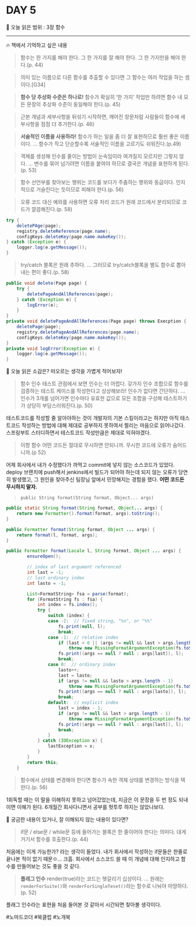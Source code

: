 # DAY 5

🚀 오늘 읽은 범위 : 3장 함수

---

<aside>
🔥 책에서 기억하고 싶은 내용

</aside>

> 함수는 한 가지를 해야 한다. 그 한 가지를 잘 해야 한다. 그 한 가지만을 해야 한다.(p. 44)

> 의미 있는 이름으로 다른 함수를 추출할 수 있다면 그 함수는 여러 작업을 하는 셈이다.[G34]

> **함수 당 추상화 수준은 하나로!**
> 함수가 확실히 ‘한 가지’ 작업만 하려면 함수 내 모든 문장의 추상화 수준이 동일해야 한다.(p. 45)

> 근본 개념과 세부사항을 뒤섞기 시작하면, 깨어진 창문처럼 사람들이 함수에 세부사항을 점점 더 추가한다.(p. 46)

> **서술적인 이름을 사용하라!**
> 함수가 하는 일을 좀 더 잘 표현하므로 훨씬 좋은 이름이다. ... 함수가 작고 단순할수록 서술적인 이름을 고르기도 쉬워진다.(p.49)

> 객체를 생성해 인수를 줄이는 방법이 눈속임이라 여겨질지 모르지만 그렇지 않다. ... 변수를 묶어 넘기려면 이름을 붙여야 하므로 결국은 개념을 표현하게 된다.(p. 53)

> 함수 선언부를 찾아보는 행위는 코드를 보다가 주춤하는 행위와 동급이다. 인지적으로 거슬린다는 듯이므로 피해야 한다.(p. 56)

> 오류 코드 대신 예외를 사용하면 오류 처리 코드가 원래 코드에서 분리되므로 코드가 깔끔해진다.(p. 58)

```java
try {
	deletePAge(page);
	registry.deleteReference(page.name);
	configKeys.deleteKey(page.name.makeKey());
} catch (Exception e) {
	logger.log(e.getMessage());
}
```

> try/catch 블록은 원래 추하다. ... 그러므로 try/catch블록을 별도 함수로 뽑아내는 편이 좋다.(p. 58)

```java
public void delete(Page page) {
    try {
        deletePageAndAllReferences(page);
    } catch (Exception e) {
        logError(e);
    }
}
private void deletePageAndAllReferences(Page page) throws Execption {
    deletePage(page);
    registry.deletePageAndAllReferences(page.name);
    configKeys.deleteKey(page.name.makeKey());
}
private void logError(Exception e) {
    logger.log(e.getMessage());
}
```

<aside>
🤔 오늘 읽은 소감은? 떠오르는 생각을 가볍게 적어보자!

</aside>

> 함수 인수
> 테스트 관점에서 보면 인수는 더 어렵다. 갖가지 인수 조합으로 함수를 검증하는 테스트 케이스를 작성한다고 상상해보라! 인수가 없다면 간단하다. ...
> 인수가 3개를 넘어가면 인수마다 유효한 값으로 모든 조합을 구성해 테스트하기가 상당히 부담스러워진다.(p. 50)

테스트코드를 작성할 줄 알아야하는 것이 개발자의 기본 스킬이라고는 하지만 아직 테스트코드 작성하는 방법에 대해 제대로 공부하지 못하여서 찔리는 마음으로 읽어나갔다. 스프링부트 스터디하면서 테스트코드 작성만큼은 제대로 익혀야겠다.

> 이항 함수
> 어떤 코드든 절대로 무시하면 안되니까. 무시한 코드에 오류가 숨어드니까.(p 52)

어제 회사에서 내가 수정했다가 까먹고 commit에 넣지 않는 소스코드가 있었다. deploy 브랜치에 push해서 jenkins에서 빌드가 되어야 하는데 되지 않는 오류가 당연히 발생했고, 그 원인을 찾아주신 팀장님 앞에서 민망해지는 경험을 했다. **어떤 코드든 무시하지 말자.**

> `public String format(String format, Object... args)`

```java
public static String format(String format, Object... args) {
    return new Formatter().format(format, args).toString();
}
```

```java
public Formatter format(String format, Object ... args) {
    return format(l, format, args);
}

public Formatter format(Locale l, String format, Object ... args) {
        ensureOpen();

        // index of last argument referenced
        int last = -1;
        // last ordinary index
        int lasto = -1;

        List<FormatString> fsa = parse(format);
        for (FormatString fs : fsa) {
            int index = fs.index();
            try {
                switch (index) {
                case -2:  // fixed string, "%n", or "%%"
                    fs.print(null, l);
                    break;
                case -1:  // relative index
                    if (last < 0 || (args != null && last > args.length - 1))
                        throw new MissingFormatArgumentException(fs.toString());
                    fs.print((args == null ? null : args[last]), l);
                    break;
                case 0:  // ordinary index
                    lasto++;
                    last = lasto;
                    if (args != null && lasto > args.length - 1)
                        throw new MissingFormatArgumentException(fs.toString());
                    fs.print((args == null ? null : args[lasto]), l);
                    break;
                default:  // explicit index
                    last = index - 1;
                    if (args != null && last > args.length - 1)
                        throw new MissingFormatArgumentException(fs.toString());
                    fs.print((args == null ? null : args[last]), l);
                    break;
                }
            } catch (IOException x) {
                lastException = x;
            }
        }
        return this;
    }
```

> 함수에서 상태를 변경해야 한다면 함수가 속한 객체 상태를 변경하는 방식을 택한다.(p. 56)

1회독할 때는 이 말을 이해하지 못하고 넘어갔었는데, 지금은 이 문장을 두 번 정도 되내이면 이해가 된다. 6개월간 회사다니면서 공부를 헛투루 하지는 않았나보다.

<aside>
🔎 궁금한 내용이 있거나, 잘 이해되지 않는 내용이 있다면?

</aside>

> if문 / else문 / while문 등에 들어가는 블록은 한 줄이어야 한다는 의미다. 대게 거기서 함수를 호출한다.(p. 44)

처음에는 이게 가능한가? 라는 생각이 들었다. 내가 회사에서 작성하는 if문들은 한줄로 끝나본 적이 없기 때문ㅇ... 크흠. 회사에서 소스코드 쓸 때 이 개념에 대해 인지하고 함수를 만들어보는 것도 좋을 것 같다.

> **플래그 인수**
> render(true)라는 코드는 헷갈리기 십상이다. ... 원래는 `renderForSuite()`와 `renderForSingleTeset()`라는 함수로 나눠야 마땅하다.(p. 52)

플래그 인수라는 표현을 처음 들어본 것 같아서 시간되면 찾아볼 생각이다.

#노마드코더 #북클럽 #노개북
